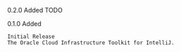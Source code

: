 0.2.0
Added
    TODO

0.1.0
Added

    Initial Release
    The Oracle Cloud Infrastructure Toolkit for IntelliJ.
